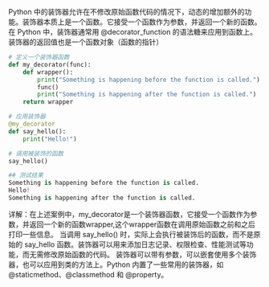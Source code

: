 Python 中的装饰器允许在不修改原始函数代码的情况下，动态的增加额外的功能。装饰器本质上是一个函数。它接受一个函数作为参数，并返回一个新的函数。在 Python 中，装饰器通常用 @decorator_function 的语法糖来应用到函数上。装饰器的返回值也是一个函数对象（函数的指针）
```Python
# 定义一个装饰器函数
def my_decorator(func):
    def wrapper():
        print("Something is happening before the function is called.")
        func()
        print("Something is happening after the function is called.")
    return wrapper

# 应用装饰器
@my_decorator
def say_hello():
    print("Hello!")

# 调用被装饰的函数
say_hello()

## 测试结果
Something is happening before the function is called.
Hello!
Something is happening after the function is called.
```
详解：在上述案例中，my_decorator是一个装饰器函数，它接受一个函数作为参数，并返回一个新的函数wrapper,这个wrapper函数在调用原始函数之前和之后打印一些信息。
当调用 say_hello() 时，实际上会执行被装饰后的函数，而不是原始的 say_hello 函数。装饰器可以用来添加日志记录、权限检查、性能测试等功能，而无需修改原始函数的代码。
装饰器可以带有参数，可以嵌套使用多个装饰器，也可以应用到类的方法上。Python 内置了一些常用的装饰器，如 @staticmethod、@classmethod 和 @property。
